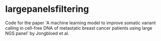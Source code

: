 # largepanelsfiltering
Code for the paper 'A machine learning model to improve somatic variant calling in cell-free DNA of metastatic breast cancer patients using large NGS panel' by Jongbloed et al.
